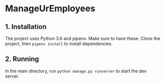 # ManageUrEmployees

## 1. Installation

The project uses Python 3.6 and pipenv. Make sure to have these.
Clone the project, then `pipenv install` to install dependencies.

## 2. Running

In the main directory, run `python manage.py runserver` to start the dev server.
